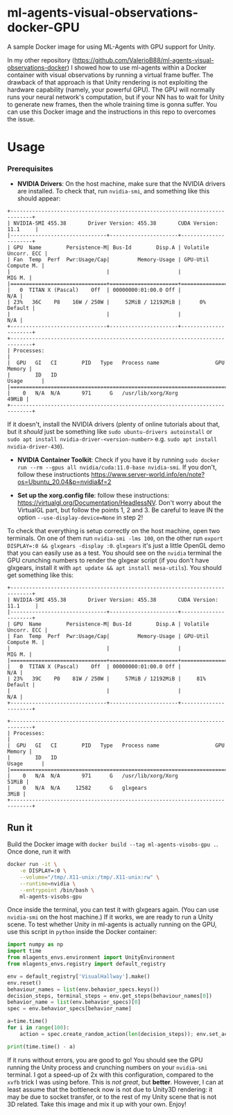 # ml-agents-visual-observations-docker-GPU
A sample Docker image for using ML-Agents with GPU support for Unity. 

In my other repository (https://github.com/ValerioB88/ml-agents-visual-observations-docker) I showed how to use ml-agents within a Docker container with visual observations by running a virtual frame buffer. The drawback of that approach is that Unity rendering is not exploiting the hardware capability (namely, your powerful GPU). The GPU will normally runs your neural network's computation, but if your NN has to wait for Unity to generate new frames, then the whole training time is gonna suffer. 
You can use this Docker image and the instructions in this repo to overcomes the issue. 

# Usage
### Prerequisites
* **NVIDIA Drivers**: On the host machine, make sure that the NVIDIA drivers are installed. To check that, run `nvidia-smi`, and something like this should appear: 
```
+-----------------------------------------------------------------------------+
| NVIDIA-SMI 455.38       Driver Version: 455.38       CUDA Version: 11.1     |
|-------------------------------+----------------------+----------------------+
| GPU  Name        Persistence-M| Bus-Id        Disp.A | Volatile Uncorr. ECC |
| Fan  Temp  Perf  Pwr:Usage/Cap|         Memory-Usage | GPU-Util  Compute M. |
|                               |                      |               MIG M. |
|===============================+======================+======================|
|   0  TITAN X (Pascal)    Off  | 00000000:01:00.0 Off |                  N/A |
| 23%   36C    P8    16W / 250W |     52MiB / 12192MiB |      0%      Default |
|                               |                      |                  N/A |
+-------------------------------+----------------------+----------------------+
+-----------------------------------------------------------------------------+
| Processes:                                                                  |
|  GPU   GI   CI        PID   Type   Process name                  GPU Memory |
|        ID   ID                                                   Usage      |
|=============================================================================|
|    0   N/A  N/A       971      G   /usr/lib/xorg/Xorg                 49MiB |
+-----------------------------------------------------------------------------+
```
If it doesn't, install the NVIDIA drivers (plenty of online tutorials about that, but it _should_ just be something like `sudo ubuntu-drivers autoinstall` or `sudo apt install nvidia-driver-<version-number>` e.g. `sudo apt install nvidia-driver-430`).

* **NVIDIA Container Toolkit**: Check if you have it by running `sudo docker run --rm --gpus all nvidia/cuda:11.0-base nvidia-smi`. If you don't, follow these instructionts  https://www.server-world.info/en/note?os=Ubuntu_20.04&p=nvidia&f=2

* **Set up the xorg.config file**: follow these instructions: https://virtualgl.org/Documentation/HeadlessNV. Don't worry about the VirtualGL part, but follow the points 1, 2 and 3. Be careful to leave IN the option `--use-display-device=None` in step 2!

To check that everything is setup correctly on the host machine, open two terminals. On one of them run `nvidia-smi -lms 100`, on the other run `export DISPLAY=:0 && glxgears -display :0`. `glxgears` it's just a little OpenGL demo that you can easily use as a test. You should see on the `nvidia` terminal the GPU crunching numbers to render the glxgear script (if you don't have glxgears, install it with `apt update && apt install mesa-utils`). You should get something like this:
```
+-----------------------------------------------------------------------------+
| NVIDIA-SMI 455.38       Driver Version: 455.38       CUDA Version: 11.1     |
|-------------------------------+----------------------+----------------------+
| GPU  Name        Persistence-M| Bus-Id        Disp.A | Volatile Uncorr. ECC |
| Fan  Temp  Perf  Pwr:Usage/Cap|         Memory-Usage | GPU-Util  Compute M. |
|                               |                      |               MIG M. |
|===============================+======================+======================|
|   0  TITAN X (Pascal)    Off  | 00000000:01:00.0 Off |                  N/A |
| 23%   39C    P0    81W / 250W |     57MiB / 12192MiB |     81%      Default |
|                               |                      |                  N/A |
+-------------------------------+----------------------+----------------------+

+-----------------------------------------------------------------------------+
| Processes:                                                                  |
|  GPU   GI   CI        PID   Type   Process name                  GPU Memory |
|        ID   ID                                                   Usage      |
|=============================================================================|
|    0   N/A  N/A       971      G   /usr/lib/xorg/Xorg                 51MiB |
|    0   N/A  N/A     12582      G   glxgears                            3MiB |
+-----------------------------------------------------------------------------+
```
## Run it 
Build the Docker image with `docker build --tag ml-agents-visobs-gpu .`. Once done, run it with
```bash
docker run -it \
    -e DISPLAY=:0 \
    --volume="/tmp/.X11-unix:/tmp/.X11-unix:rw" \
    --runtime=nvidia \
    --entrypoint /bin/bash \
    ml-agents-visobs-gpu
```
Once inside the terminal, you can test it with glxgears again. (You can use `nvidia-smi` on the host machine.) If it works, we are ready to run a Unity scene.
To test whether Unity in ml-agents is actually running on the GPU, use this script in `python` inside the Docker container:
```python
import numpy as np
import time
from mlagents_envs.environment import UnityEnvironment
from mlagents_envs.registry import default_registry

env = default_registry['VisualHallway'].make()
env.reset()
behaviour_names = list(env.behavior_specs.keys())
decision_steps, terminal_steps = env.get_steps(behaviour_names[0])
behavior_name = list(env.behavior_specs)[0] 
spec = env.behavior_specs[behavior_name]

a=time.time()
for i in range(100):
	action = spec.create_random_action(len(decision_steps)); env.set_actions(behavior_name, action);env.step();

print(time.time() - a)
```

If it runs without errors, you are good to go! You should see the GPU running the Unity process and crunching numbers on your `nvidia-smi` terminal. I got a speed-up of 2x with this configuration, compared to the `xvfb` trick I was using before. This is _not great_, but **better**. However, I can at least assume that the bottleneck now is not due to Unity3D rendering: it may be due to socket transfer, or to the rest of my Unity scene that is not 3D related. 
Take this image and mix it up with your own. Enjoy!
